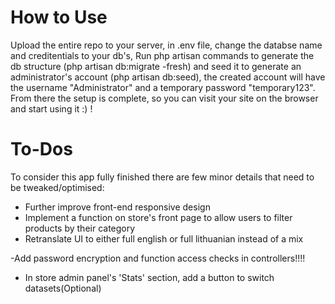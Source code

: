 # How to Use
Upload the entire repo to your server, in .env file, change the databse name and creditentials to your db's,
Run php artisan commands to generate the db structure (php artisan db:migrate -fresh) and seed it to generate an administrator's account (php artisan db:seed), the created account will have the username "Administrator" and a temporary password "temporary123".
From there the setup is complete, so you can visit your site on the browser and start using it :) !

# To-Dos
To consider this app fully finished there are few minor details that need to be tweaked/optimised:
- Further improve front-end responsive design
- Implement a function on store's front page to allow users to filter products by their category
- Retranslate UI to either full english or full lithuanian instead of a mix 

-Add password encryption and function access checks in controllers!!!!

- In store admin panel's 'Stats' section, add a button to switch datasets(Optional)
